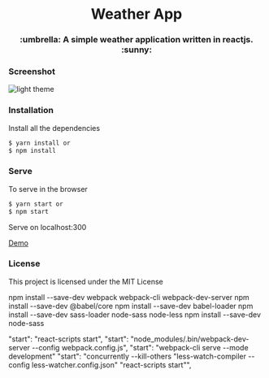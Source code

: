 <h1 align='center'>Weather App</h1>

<h3 align='center'> :umbrella: A simple weather  application written in reactjs. :sunny:</h3>



### Screenshot
![light theme](https://github.com/foxching/weather/blob/master/public/images/screenshot/weather2.png)


### Installation

Install all the dependencies

```sh
$ yarn install or
$ npm install
```

### Serve
To serve in the browser  

```sh
$ yarn start or
$ npm start
```
Serve on localhost:300



[Demo](https://chingweatherapp.netlify.app/ "Demo")


### License

This project is licensed under the MIT License

npm install --save-dev webpack webpack-cli webpack-dev-server
npm install --save-dev @babel/core
npm install --save-dev babel-loader
npm install --save-dev sass-loader node-sass node-less
npm install --save-dev node-sass

"start": "react-scripts start",
"start": "node_modules/.bin/webpack-dev-server --config webpack.config.js",
"start": "webpack-cli serve --mode development"
"start": "concurrently --kill-others \"less-watch-compiler --config less-watcher.config.json\" \"react-scripts start\"",